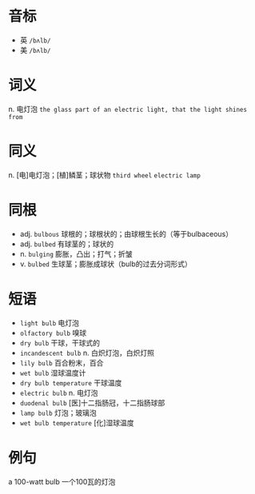 # 音标

- 英 `/bʌlb/`
- 美 `/bʌlb/`

# 词义

n. 电灯泡
`the glass part of an electric light, that the light shines from`

# 同义

n. [电]电灯泡；[植]鳞茎；球状物
`third wheel` `electric lamp`

# 同根

- adj. `bulbous` 球根的；球根状的；由球根生长的（等于bulbaceous）
- adj. `bulbed` 有球茎的；球状的
- n. `bulging` 膨胀，凸出；打气；折皱
- v. `bulbed` 生球茎；膨胀成球状（bulb的过去分词形式）

# 短语

- `light bulb` 电灯泡
- `olfactory bulb` 嗅球
- `dry bulb` 干球，干球式的
- `incandescent bulb` n. 白炽灯泡，白炽灯照
- `lily bulb` 百合粉末，百合
- `wet bulb` 湿球温度计
- `dry bulb temperature` 干球温度
- `electric bulb` n. 电灯泡
- `duodenal bulb` [医]十二指肠冠，十二指肠球部
- `lamp bulb` 灯泡；玻璃泡
- `wet bulb temperature` [化]湿球温度

# 例句

a 100-watt bulb
一个100瓦的灯泡


